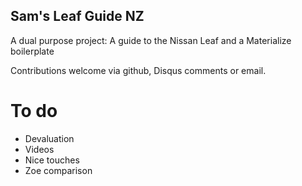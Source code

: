 ## Sam's Leaf Guide NZ

A dual purpose project: A guide to the Nissan Leaf and a Materialize boilerplate

Contributions welcome via github, Disqus comments or email.

# To do
* Devaluation
* Videos
* Nice touches
* Zoe comparison